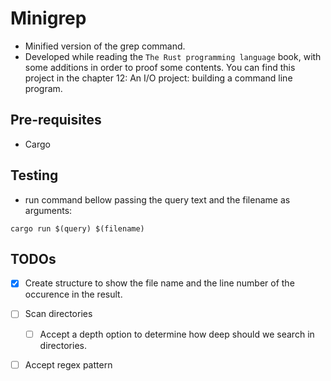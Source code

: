 # Minigrep

- Minified version of the grep command.
- Developed while reading the `The Rust programming language` book, with some additions in order to proof some contents. You can find this project in the chapter 12: An I/O project: building a command line program.

## Pre-requisites

- Cargo

## Testing

- run command bellow passing the query text and the filename as arguments:

```ssh
cargo run $(query) $(filename)

```

## TODOs

- [x] Create structure to show the file name and the line number of the occurence in the result.
- [ ] Scan directories
    - [ ] Accept a depth option to determine how deep should we search in directories.  
- [ ] Accept regex pattern

